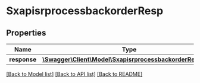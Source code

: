# SxapisrprocessbackorderResp

## Properties
Name | Type | Description | Notes
------------ | ------------- | ------------- | -------------
**response** | [**\Swagger\Client\Model\SxapisrprocessbackorderResponse**](SxapisrprocessbackorderResponse.md) |  | [optional] 

[[Back to Model list]](../README.md#documentation-for-models) [[Back to API list]](../README.md#documentation-for-api-endpoints) [[Back to README]](../README.md)


